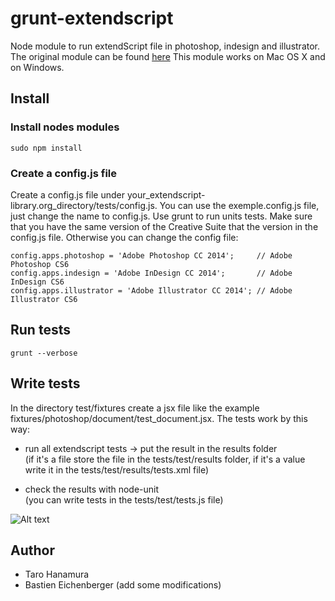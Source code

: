# grunt-extendscript

Node module to run extendScript file in photoshop, indesign and illustrator.
The original module can be found [here](https://github.com/hanamura/grunt-extendscript)
This module works on Mac OS X and on Windows.

## Install

### Install nodes modules
```
sudo npm install
```

### Create a config.js file
Create a config.js file under your_extendscript-library.org_directory/tests/config.js.
You can use the exemple.config.js file, just change the name to config.js.
Use grunt to run units tests. Make sure that you have the same version of the Creative Suite that the version in the config.js file.
Otherwise you can change the config file:

```
config.apps.photoshop = 'Adobe Photoshop CC 2014';     // Adobe Photoshop CS6
config.apps.indesign = 'Adobe InDesign CC 2014';       // Adobe InDesign CS6
config.apps.illustrator = 'Adobe Illustrator CC 2014'; // Adobe Illustrator CS6

```

## Run tests
```
grunt --verbose
```

## Write tests
In the directory test/fixtures create a jsx file like the example fixtures/photoshop/document/test_document.jsx.
The tests work by this way:
  * run all extendscript tests -> put the result in the results folder <br>
    (if it's a file store the file in the tests/test/results folder, if it's a value write it in the tests/test/results/tests.xml file)

  * check the results with node-unit <br>
    (you can write tests in the tests/test/tests.js file)

![Alt text](https://github.com/bastienEichenberger/extendscript-library.org/blob/master/tests/documentation/images/test.jpg "Tests architecture")

## Author
  * Taro Hanamura
  * Bastien Eichenberger (add some modifications)